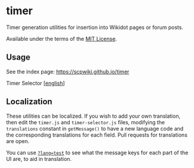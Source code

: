 # timer
Timer generation utilities for insertion into Wikidot pages or forum posts.

Available under the terms of the [MIT License](LICENSE).

## Usage
See the index page: https://scpwiki.github.io/timer

Timer Selector [[english](https://scpwiki.github.io/timer/timer-selector.html?lang=en)]

## Localization
These utilities can be localized. If you wish to add your own translation, then edit the `timer.js` and `timer-selector.js` files, modifying the `translations` constant in `getMessage()` to have a new language code and the corresponding translations for each field. Pull requests for translations are open.

You can use [`?lang=test`](https://scpwiki.github.io/timer/timer-selector.html?lang=test) to see what the message keys for each part of the UI are, to aid in translation.
